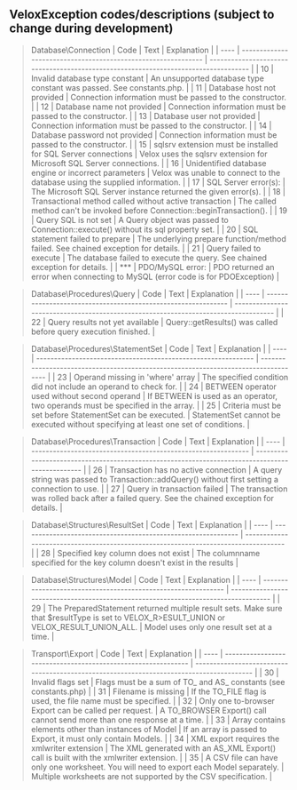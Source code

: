 ## VeloxException codes/descriptions (subject to change during development)

> Database\Connection
| Code | Text                                                          | Explanation                                                                         |
| ---- | ------------------------------------------------------------- | ----------------------------------------------------------------------------------- |
| 10   | Invalid database type constant                                | An unsupported database type constant was passed. See constants.php.                |
| 11   | Database host not provided                                    | Connection information must be passed to the constructor.                           |
| 12   | Database name not provided                                    | Connection information must be passed to the constructor.                           |
| 13   | Database user not provided                                    | Connection information must be passed to the constructor.                           |
| 14   | Database password not provided                                | Connection information must be passed to the constructor.                           |
| 15   | sqlsrv extension must be installed for SQL Server connections | Velox uses the sqlsrv extension for Microsoft SQL Server connections.               |
| 16   | Unidentified database engine or incorrect parameters          | Velox was unable to connect to the database using the supplied information.         |
| 17   | SQL Server error(s):                                          | The Microsoft SQL Server instance returned the given error(s).                      |
| 18   | Transactional method called without active transaction        | The called method can't be invoked before Connection::beginTransaction().           |
| 19   | Query SQL is not set                                          | A Query object was passed to Connection::execute() without its sql property set.    |
| 20   | SQL statement failed to prepare                               | The underlying prepare function/method failed. See chained exception for details.   |
| 21   | Query failed to execute                                       | The database failed to execute the query. See chained exception for details.        |
| ***  | PDO/MySQL error:                                              | PDO returned an error when connecting to MySQL (error code is for PDOException)     |

> Database\Procedures\Query
| Code | Text                                                          | Explanation                                                                         |
| ---- | ------------------------------------------------------------- | ----------------------------------------------------------------------------------- |
| 22   | Query results not yet available                               | Query::getResults() was called before query execution finished.                     |

> Database\Procedures\StatementSet
| Code | Text                                                          | Explanation                                                                         |
| ---- | ------------------------------------------------------------- | ----------------------------------------------------------------------------------- |
| 23   | Operand missing in 'where' array                              | The specified condition did not include an operand to check for.                    |
| 24   | BETWEEN operator used without second operand                  | If BETWEEN is used as an operator, two operands must be specified in the array.     |
| 25   | Criteria must be set before StatementSet can be executed.     | StatementSet cannot be executed without specifying at least one set of conditions.  |

> Database\Procedures\Transaction
| Code | Text                                                          | Explanation                                                                                     |
| ---- | ------------------------------------------------------------- | ----------------------------------------------------------------------------------------------- |
| 26   | Transaction has no active connection                          | A query string was passed to Transaction::addQuery() without first setting a connection to use. |
| 27   | Query in transaction failed                                   | The transaction was rolled back after a failed query. See the chained exception for details.    |

> Database\Structures\ResultSet
| Code | Text                                                          | Explanation                                                                         |
| ---- | ------------------------------------------------------------- | ----------------------------------------------------------------------------------- |
| 28   | Specified key column does not exist                           | The columnname specified for the key column doesn't exist in the results            |

> Database\Structures\Model
| Code | Text                                                          | Explanation                                                                         |
| ---- | ------------------------------------------------------------- | ----------------------------------------------------------------------------------- |
| 29   | The PreparedStatement returned multiple result sets. Make sure that $resultType is set to VELOX_R>ESULT_UNION or VELOX_RESULT_UNION_ALL. | Model uses only one result set at a time. |

> Transport\Export
| Code | Text                                                          | Explanation                                                                              |
| ---- | ------------------------------------------------------------- | ---------------------------------------------------------------------------------------- |
| 30   | Invalid flags set                                             | Flags must be a sum of TO_ and AS_ constants (see constants.php)                         |
| 31   | Filename is missing                                           | If the TO_FILE flag is used, the file name must be specified.                            |
| 32   | Only one to-browser Export can be called per request.         | A TO_BROWSER Export() call cannot send more than one response at a time.                 |
| 33   | Array contains elements other than instances of Model         | If an array is passed to Export, it must only contain Models.                            |
| 34   | XML export requires the xmlwriter extension                   | The XML generated with an AS_XML Export() call is built with the xmlwriter extension.    |
| 35   | A CSV file can have only one worksheet. You will need to export each Model separately. | Multiple worksheets are not supported by the CSV specification. |

